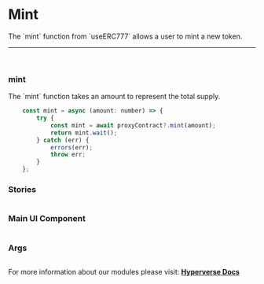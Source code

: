 # Mint

<p> The `mint` function from `useERC777` allows a user to mint a new token. </p>

---

<br>

### mint

<p> The `mint` function takes an amount to represent the total supply. </p>

```jsx
	const mint = async (amount: number) => {
		try {
			const mint = await proxyContract?.mint(amount);
			return mint.wait();
		} catch (err) {
			errors(err);
			throw err;
		}
	};
```

### Stories

```jsx

```

### Main UI Component

```jsx

```

### Args

```jsx

```

For more information about our modules please visit: [**Hyperverse Docs**](docs.hyperverse.dev)
